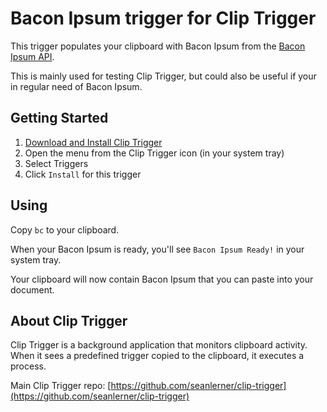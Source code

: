 # Bacon Ipsum trigger for Clip Trigger

This trigger populates your clipboard with Bacon Ipsum from the [Bacon Ipsum API](https://baconipsum.com/json-api/).

This is mainly used for testing Clip Trigger, but could also be useful if your in regular need of Bacon Ipsum.

## Getting Started

1. [Download and Install Clip Trigger](https://github.com/seanlerner/clip-trigger/blob/master/README.md)
1. Open the menu from the Clip Trigger icon (in your system tray)
1. Select Triggers
1. Click `Install` for this trigger

## Using

Copy `bc` to your clipboard. 

When your Bacon Ipsum is ready, you'll see `Bacon Ipsum Ready!` in your system tray. 

Your clipboard will now contain Bacon Ipsum that you can paste into your document.

## About Clip Trigger

Clip Trigger is a background application that monitors clipboard activity. When it sees a predefined trigger copied to the clipboard, it executes a process.

Main Clip Trigger repo: [https://github.com/seanlerner/clip-trigger](https://github.com/seanlerner/clip-trigger)
